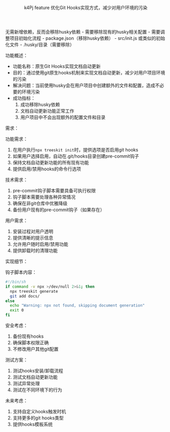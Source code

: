 <Climb>
  <header>
    <id>k4Pj</id>
    <type>feature</type>
    <description>优化Git Hooks实现方式，减少对用户环境的污染</description>
  </header>
  <newDependencies>
    无需新增依赖，反而会移除husky依赖
  </newDependencies>
  <prerequisitChanges>
    - 需要移除现有的husky相关配置
    - 需要调整项目初始化流程
  </prerequisitChanges>
  <relevantFiles>
    - package.json（移除husky依赖）
    - src/init.js 或类似的初始化文件
    - .husky/目录（需要移除）
  </relevantFiles>

功能概述：
- 功能名称：原生Git Hooks实现文档自动更新
- 目的：通过使用git原生hooks机制来实现文档自动更新，减少对用户项目环境的污染
- 解决问题：当前使用husky会在用户项目中创建额外的文件和配置，造成不必要的环境污染
- 成功指标：
  1. 成功移除husky依赖
  2. 文档自动更新功能正常工作
  3. 用户项目中不会出现额外的配置文件和目录

需求：

功能需求：
1. 在用户执行`npx treeskit init`时，提供选项是否启用git hooks
2. 如果用户选择启用，自动在.git/hooks目录创建pre-commit钩子
3. 保持文档自动更新功能的所有现有功能
4. 提供启用/禁用hooks的命令行选项

技术需求：
1. pre-commit钩子脚本需要具备可执行权限
2. 钩子脚本需要处理各种异常情况
3. 确保在非git仓库中优雅降级
4. 备份用户现有的pre-commit钩子（如果存在）

用户需求：
1. 安装过程对用户透明
2. 提供清晰的提示信息
3. 允许用户随时启用/禁用功能
4. 提供卸载时的清理功能

实现细节：

钩子脚本内容：
```bash
#!/bin/sh
if command -v npx >/dev/null 2>&1; then
  npx treeskit generate
  git add docs/
else
  echo "Warning: npx not found, skipping document generation"
  exit 0
fi
```

安全考虑：
1. 备份现有hooks
2. 确保脚本权限正确
3. 不修改用户其他git配置

测试方案：
1. 测试hooks安装/卸载流程
2. 测试文档自动更新功能
3. 测试异常处理
4. 测试在不同环境下的行为

未来考虑：
1. 支持自定义hooks触发时机
2. 支持更多的git hooks类型
3. 提供hooks模板系统
</Climb> 